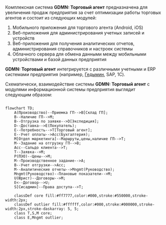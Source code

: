 Комплексная система **GDMN: Торговый агент** предназначена для увеличения продаж предприятия за счет оптимизации работы торговых агентов и состоит из следующих модулей:

1. Мобильного приложения для торгового агента (Android, iOS)
2. Веб-приложения для администрирования учетных записей и устройств 
3. Веб-приложения для получения аналитических отчетов, администрирования справочников и настроек системы
4. Облачного сервера для обмена данными между мобильными устройствами и базой данных предприятия

**GDMN: Торговый агент** интегрируется с различными учетными и ERP системами предприятия (например, [Гедымин](https://gsbelarus.com/pw/#solutions), SAP, 1C).

Схематически, взаимодействие системы **GDMN: Торговый агент** с модулями информационной системы предприятия выглядит следующим образом:

```mermaid

flowchart TD;
    A(Производство)--Приемка ГП-->B[Склад ГП];
    B--Наличие ГП-->M;
    B--Отгрузка по заявке-->D[Экспедиция];
    D--Доставка-->E(Покупатель);
    E--Потребность-->T[Торговый агент];
    E--Учет оплаты-->Acc(Бухгалтерия);
    M[Отдел маркетинга]--Маршруты,цены,наличие ГП-->T;
    M--Задание на отгрузку ГП-->B;
    Acc--Сальдо клиента-->T;
    T--Заявка-->M;
    P(ПЭО)--Цены-->M;
    M--Производственное задание-->A;
    B--Учет отгрузки-->Acc;
    M--Аналитические отчеты-->Mngmt(Руководство);
    Mngmt(Руководство)--Плановые показатели-->M;
    U(Юрист)--Договоры-->M;
    E<--Договор-->U;
    S[Сисадмин]--Права доступа-->T;

    classDef core fill:#ff7777,color:#000,stroke:#550000,stroke-width:2px;
    classDef outlier fill:#ffffff,color:#000,stroke:#000000,stroke-width:2px,stroke-daskarray: 5, 5;
    class T,S,M core;
    class E,Mngmt outlier;
```
